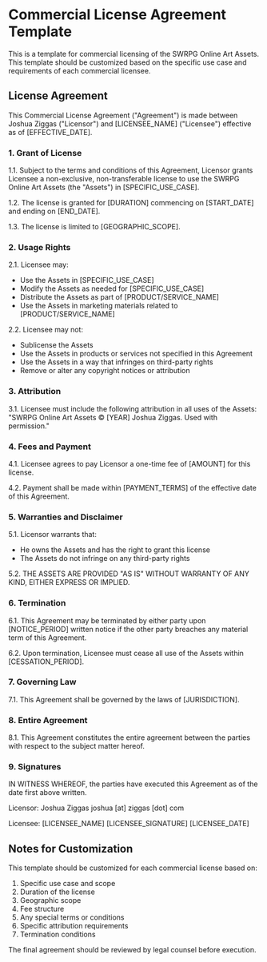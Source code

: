 # Commercial License Agreement Template

This is a template for commercial licensing of the SWRPG Online Art Assets. This template should be customized based on the specific use case and requirements of each commercial licensee.

## License Agreement

This Commercial License Agreement ("Agreement") is made between Joshua Ziggas ("Licensor") and [LICENSEE_NAME] ("Licensee") effective as of [EFFECTIVE_DATE].

### 1. Grant of License

1.1. Subject to the terms and conditions of this Agreement, Licensor grants Licensee a non-exclusive, non-transferable license to use the SWRPG Online Art Assets (the "Assets") in [SPECIFIC_USE_CASE].

1.2. The license is granted for [DURATION] commencing on [START_DATE] and ending on [END_DATE].

1.3. The license is limited to [GEOGRAPHIC_SCOPE].

### 2. Usage Rights

2.1. Licensee may:

- Use the Assets in [SPECIFIC_USE_CASE]
- Modify the Assets as needed for [SPECIFIC_USE_CASE]
- Distribute the Assets as part of [PRODUCT/SERVICE_NAME]
- Use the Assets in marketing materials related to [PRODUCT/SERVICE_NAME]

2.2. Licensee may not:

- Sublicense the Assets
- Use the Assets in products or services not specified in this Agreement
- Use the Assets in a way that infringes on third-party rights
- Remove or alter any copyright notices or attribution

### 3. Attribution

3.1. Licensee must include the following attribution in all uses of the Assets:
   "SWRPG Online Art Assets © [YEAR] Joshua Ziggas. Used with permission."

### 4. Fees and Payment

4.1. Licensee agrees to pay Licensor a one-time fee of [AMOUNT] for this license.

4.2. Payment shall be made within [PAYMENT_TERMS] of the effective date of this Agreement.

### 5. Warranties and Disclaimer

5.1. Licensor warrants that:

- He owns the Assets and has the right to grant this license
- The Assets do not infringe on any third-party rights

5.2. THE ASSETS ARE PROVIDED "AS IS" WITHOUT WARRANTY OF ANY KIND, EITHER EXPRESS OR IMPLIED.

### 6. Termination

6.1. This Agreement may be terminated by either party upon [NOTICE_PERIOD] written notice if the other party breaches any material term of this Agreement.

6.2. Upon termination, Licensee must cease all use of the Assets within [CESSATION_PERIOD].

### 7. Governing Law

7.1. This Agreement shall be governed by the laws of [JURISDICTION].

### 8. Entire Agreement

8.1. This Agreement constitutes the entire agreement between the parties with respect to the subject matter hereof.

### 9. Signatures

IN WITNESS WHEREOF, the parties have executed this Agreement as of the date first above written.

Licensor:
Joshua Ziggas
joshua [at] ziggas [dot] com

Licensee:
[LICENSEE_NAME]
[LICENSEE_SIGNATURE]
[LICENSEE_DATE]

## Notes for Customization

This template should be customized for each commercial license based on:

1. Specific use case and scope
2. Duration of the license
3. Geographic scope
4. Fee structure
5. Any special terms or conditions
6. Specific attribution requirements
7. Termination conditions

The final agreement should be reviewed by legal counsel before execution.

